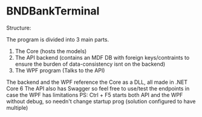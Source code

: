 # BNDBankTerminal
Structure:

The program is divided into 3 main parts. 

1. The Core (hosts the models)
2. The API backend (contains an MDF DB with foreign keys/contraints to ensure the burden of data-consistency isnt on the backend)
3. The WPF program (Talks to the API)

The backend and the WPF reference the Core as a DLL, all made in .NET Core 6
The API also has Swagger so feel free to use/test the endpoints in case the WPF has limitations
PS: Ctrl + F5 starts both API and the WPF without debug, so needn't change startup prog (solution configured to have multiple)
